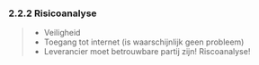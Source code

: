 ### 2.2.2 Risicoanalyse

> - Veiligheid
> - Toegang tot internet (is waarschijnlijk geen probleem)
> - Leverancier moet betrouwbare partij zijn! Riscoanalyse!
